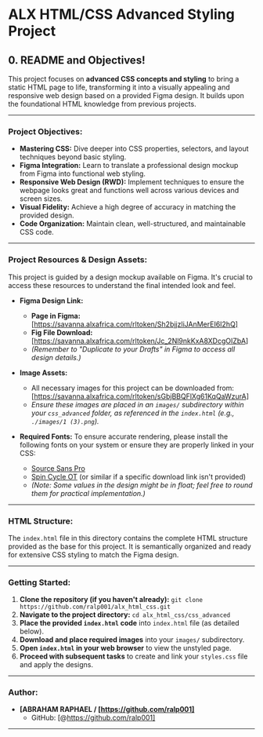 # ALX HTML/CSS Advanced Styling Project

## 0. README and Objectives!

This project focuses on **advanced CSS concepts and styling** to bring a static HTML page to life, transforming it into a visually appealing and responsive web design based on a provided Figma design. It builds upon the foundational HTML knowledge from previous projects.

---

### Project Objectives:

* **Mastering CSS:** Dive deeper into CSS properties, selectors, and layout techniques beyond basic styling.
* **Figma Integration:** Learn to translate a professional design mockup from Figma into functional web styling.
* **Responsive Web Design (RWD):** Implement techniques to ensure the webpage looks great and functions well across various devices and screen sizes.
* **Visual Fidelity:** Achieve a high degree of accuracy in matching the provided design.
* **Code Organization:** Maintain clean, well-structured, and maintainable CSS code.

---

### Project Resources & Design Assets:

This project is guided by a design mockup available on Figma. It's crucial to access these resources to understand the final intended look and feel.

* **Figma Design Link:**
    * **Page in Figma:** [https://savanna.alxafrica.com/rltoken/Sh2bjjzliJAnMerEI6I2hQ]
    * **Fig File Download:** [https://savanna.alxafrica.com/rltoken/Jc_2Nl9nkKxA8XDcgOIZbA]
    * *(Remember to "Duplicate to your Drafts" in Figma to access all design details.)*

* **Image Assets:**
    * All necessary images for this project can be downloaded from: [https://savanna.alxafrica.com/rltoken/sGbjBBQFlXg61KqQaWzurA]
    * *Ensure these images are placed in an `images/` subdirectory within your `css_advanced` folder, as referenced in the `index.html` (e.g., `./images/1 (3).png`).*

* **Required Fonts:**
    To ensure accurate rendering, please install the following fonts on your system or ensure they are properly linked in your CSS:
    * [Source Sans Pro](https://fonts.google.com/specimen/Source+Sans+Pro)
    * [Spin Cycle OT](https://www.fontsquirrel.com/fonts/Spin-Cycle-OT) (or similar if a specific download link isn't provided)
    * *(Note: Some values in the design might be in float; feel free to round them for practical implementation.)*

---

### HTML Structure:

The `index.html` file in this directory contains the complete HTML structure provided as the base for this project. It is semantically organized and ready for extensive CSS styling to match the Figma design.

---

### Getting Started:

1.  **Clone the repository (if you haven't already):**
    `git clone https://github.com/ralp001/alx_html_css.git`
2.  **Navigate to the project directory:**
    `cd alx_html_css/css_advanced`
3.  **Place the provided `index.html` code** into `index.html` file (as detailed below).
4.  **Download and place required images** into your `images/` subdirectory.
5.  **Open `index.html` in your web browser** to view the unstyled page.
6.  **Proceed with subsequent tasks** to create and link your `styles.css` file and apply the designs.

---

### Author:

* **[ABRAHAM RAPHAEL / [https://github.com/ralp001]**
    * GitHub: [@https://github.com/ralp001]

---